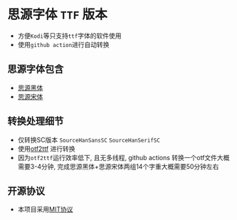 # 思源字体 `TTF` 版本
- 方便`Kodi`等只支持`ttf`字体的软件使用
- 使用`github action`进行自动转换

## 思源字体包含
- [思源黑体](https://github.com/adobe-fonts/source-han-sans)
- [思源宋体](https://github.com/adobe-fonts/source-han-serif)

## 转换处理细节
- 仅转换SC版本 `SourceHanSansSC` `SourceHanSerifSC`
- 使用[otf2ttf](https://github.com/awesometoolbox/otf2ttf) 进行转换
- 因为`otf2ttf`运行效率低下, 且无多线程, github actions 转换一个otf文件大概需要3-4分钟, 完成思源黑体+思源宋体两组14个字重大概需要50分钟左右

## 开源协议
- 本项目采用[MIT协议](https://github.com/gek64/SourceHan-font-ttf/raw/main/LICENSE)

